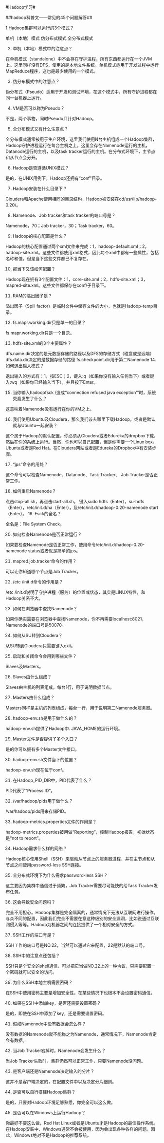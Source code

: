 #Hadoop学习#

##hadoop科普文——常见的45个问题解答##

1.Hadoop集群可以运行的3个模式？

单机（本地）模式
伪分布式模式
全分布式模式

2.  单机（本地）模式中的注意点？

在单机模式（standalone）中不会存在守护进程，所有东西都运行在一个JVM上。这里同样没有DFS，使用的是本地文件系统。单机模式适用于开发过程中运行MapReduce程序，这也是最少使用的一个模式。

3.  伪分布模式中的注意点？

伪分布式（Pseudo）适用于开发和测试环境，在这个模式中，所有守护进程都在同一台机器上运行。

4.  VM是否可以称为Pseudo？

不是，两个事物，同时Pseudo只针对Hadoop。

5.  全分布模式又有什么注意点？

全分布模式通常被用于生产环境，这里我们使用N台主机组成一个Hadoop集群，Hadoop守护进程运行在每台主机之上。这里会存在Namenode运行的主机，Datanode运行的主机，以及task tracker运行的主机。在分布式环境下，主节点和从节点会分开。

6.  Hadoop是否遵循UNIX模式？

是的，在UNIX用例下，Hadoop还拥有“conf”目录。

7.  Hadoop安装在什么目录下？

Cloudera和Apache使用相同的目录结构，Hadoop被安装在cd/usr/lib/hadoop-0.20/。

8.  Namenode、Job tracker和task tracker的端口号是？

Namenode，70；Job tracker，30；Task tracker，60。

9.  Hadoop的核心配置是什么？

Hadoop的核心配置通过两个xml文件来完成：1，hadoop-default.xml；2，hadoop-site.xml。这些文件都使用xml格式，因此每个xml中都有一些属性，包括名称和值，但是当下这些文件都已不复存在。

10.  那当下又该如何配置？

Hadoop现在拥有3个配置文件：1，core-site.xml；2，hdfs-site.xml；3，mapred-site.xml。这些文件都保存在conf/子目录下。

11.  RAM的溢出因子是？

溢出因子（Spill factor）是临时文件中储存文件的大小，也就是Hadoop-temp目录。

12.  fs.mapr.working.dir只是单一的目录？

fs.mapr.working.dir只是一个目录。

13.  hdfs-site.xml的3个主要属性？

dfs.name.dir决定的是元数据存储的路径以及DFS的存储方式（磁盘或是远端）
dfs.data.dir决定的是数据存储的路径
fs.checkpoint.dir用于第二Namenode
14.  如何退出输入模式？

退出输入的方式有：1，按ESC；2，键入:q（如果你没有输入任何当下）或者键入:wq（如果你已经输入当下），并且按下Enter。

15.  当你输入hadoopfsck /造成“connection refused java exception’”时，系统究竟发生了什么？

这意味着Namenode没有运行在你的VM之上。

16.  我们使用Ubuntu及Cloudera，那么我们该去哪里下载Hadoop，或者是默认就与Ubuntu一起安装？

这个属于Hadoop的默认配置，你必须从Cloudera或者Edureka的dropbox下载，然后在你的系统上运行。当然，你也可以自己配置，但是你需要一个Linux box，Ubuntu或者是Red Hat。在Cloudera网站或者是Edureka的Dropbox中有安装步骤。

17.  “jps”命令的用处？

这个命令可以检查Namenode、Datanode、Task Tracker、 Job Tracker是否正常工作。

18.  如何重启Namenode？

点击stop-all.sh，再点击start-all.sh。
键入sudo hdfs（Enter），su-hdfs （Enter），/etc/init.d/ha（Enter），及/etc/init.d/hadoop-0.20-namenode start（Enter）。
19.  Fsck的全名？

全名是：File System Check。

20.  如何检查Namenode是否正常运行？

如果要检查Namenode是否正常工作，使用命令/etc/init.d/hadoop-0.20-namenode status或者就是简单的jps。

21.  mapred.job.tracker命令的作用？

可以让你知道哪个节点是Job Tracker。

22.  /etc /init.d命令的作用是？

/etc /init.d说明了守护进程（服务）的位置或状态，其实是LINUX特性，和Hadoop关系不大。

23.  如何在浏览器中查找Namenode？

如果你确实需要在浏览器中查找Namenode，你不再需要localhost:8021，Namenode的端口号是50070。

24.  如何从SU转到Cloudera？

从SU转到Cloudera只需要键入exit。

25.  启动和关闭命令会用到哪些文件？

Slaves及Masters。

26.  Slaves由什么组成？

Slaves由主机的列表组成，每台1行，用于说明数据节点。

27.  Masters由什么组成？

Masters同样是主机的列表组成，每台一行，用于说明第二Namenode服务器。

28.  hadoop-env.sh是用于做什么的？

hadoop-env.sh提供了Hadoop中. JAVA_HOME的运行环境。

29.  Master文件是否提供了多个入口？

是的你可以拥有多个Master文件接口。

30.  hadoop-env.sh文件当下的位置？

hadoop-env.sh现在位于conf。

31.  在Hadoop_PID_DIR中，PID代表了什么？

PID代表了“Process ID”。

32.  /var/hadoop/pids用于做什么？

/var/hadoop/pids用来存储PID。

33.  hadoop-metrics.properties文件的作用是？

hadoop-metrics.properties被用做“Reporting”，控制Hadoop报告，初始状态是“not to report”。

34.  Hadoop需求什么样的网络？

Hadoop核心使用Shell（SSH）来驱动从节点上的服务器进程，并在主节点和从节点之间使用password-less SSH连接。

35.  全分布式环境下为什么需求password-less SSH？

这主要因为集群中通信过于频繁，Job Tracker需要尽可能快的给Task Tracker发布任务。

36.  这会导致安全问题吗？

完全不用担心。Hadoop集群是完全隔离的，通常情况下无法从互联网进行操作。与众不同的配置，因此我们完全不需要在意这种级别的安全漏洞，比如说通过互联网侵入等等。Hadoop为机器之间的连接提供了一个相对安全的方式。

37.  SSH工作的端口号是？

SSH工作的端口号是NO.22，当然可以通过它来配置，22是默认的端口号。

38.  SSH中的注意点还包括？

SSH只是个安全的shell通信，可以把它当做NO.22上的一种协议，只需要配置一个密码就可以安全的访问。

39.  为什么SSH本地主机需要密码？

在SSH中使用密码主要是增加安全性，在某些情况下也根本不会设置密码通信。

40.  如果在SSH中添加key，是否还需要设置密码？

是的，即使在SSH中添加了key，还是需要设置密码。

41.  假如Namenode中没有数据会怎么样？

没有数据的Namenode就不能称之为Namenode，通常情况下，Namenode肯定会有数据。

42.  当Job Tracker宕掉时，Namenode会发生什么？

当Job Tracker失败时，集群仍然可以正常工作，只要Namenode没问题。

43.  是客户端还是Namenode决定输入的分片？

这并不是客户端决定的，在配置文件中以及决定分片细则。

44.  是否可以自行搭建Hadoop集群？

是的，只要对Hadoop环境足够熟悉，你完全可以这么做。

45.  是否可以在Windows上运行Hadoop？

你最好不要这么做，Red Hat Linux或者是Ubuntu才是Hadoop的最佳操作系统。在Hadoop安装中，Windows通常不会被使用，因为会出现各种各样的问题。因此，Windows绝对不是Hadoop的推荐系统。
